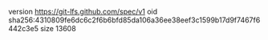 version https://git-lfs.github.com/spec/v1
oid sha256:4310809fe6dc6c2f6b6bfd85da106a36ee38eef3c1599b17d9f7467f6442c3e5
size 13608
